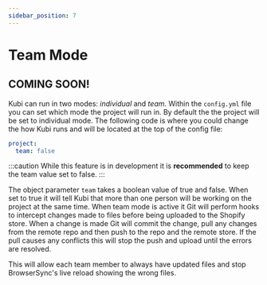 ```yaml
---
sidebar_position: 7
---
```


# Team Mode

## COMING SOON!

Kubi can run in two modes: *individual* and *team*. Within the `config.yml` file you can set which mode the project will run in. By default the the project will be set to individual mode. The following code is where you could change the how Kubi runs and will be located at the top of the config file:

```yml
project:
  team: false
```

:::caution
While this feature is in development it is **recommended** to keep the team value set to false.
:::

The object parameter `team` takes a boolean value of true and false. When set to true it will tell Kubi that more than one person will be working on the project at the same time. When team mode is active it Git will perform hooks to intercept changes made to files before being uploaded to the Shopify store. When a change is made Git will commit the change, pull any changes from the remote repo and then push to the repo and the remote store. If the pull causes any conflicts this will stop the push and upload until the errors are resolved.

This will allow each team member to always have updated files and stop BrowserSync's live reload showing the wrong files.
